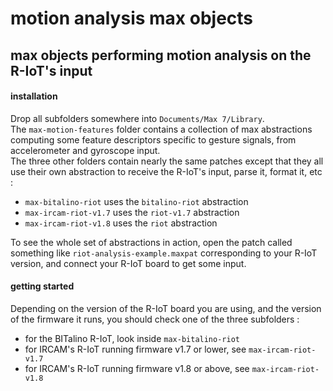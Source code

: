 # motion analysis max objects

## max objects performing motion analysis on the R-IoT's input

#### installation

Drop all subfolders somewhere into `Documents/Max 7/Library`.  
The `max-motion-features` folder contains a collection of max abstractions
computing some feature descriptors specific to gesture signals,
from accelerometer and gyroscope input.  
The three other folders contain nearly the same patches except that they all use
their own abstraction to receive the R-IoT's input, parse it, format it, etc :

* `max-bitalino-riot` uses the `bitalino-riot` abstraction
* `max-ircam-riot-v1.7` uses the `riot-v1.7` abstraction
* `max-ircam-riot-v1.8` uses the `riot` abstraction

To see the whole set of abstractions in action, open the patch called something
like `riot-analysis-example.maxpat` corresponding to your R-IoT version,
and connect your R-IoT board to get some input.

#### getting started

Depending on the version of the R-IoT board you are using, and the version of
the firmware it runs, you should check one of the three subfolders :

* for the BITalino R-IoT, look inside `max-bitalino-riot`
* for IRCAM's R-IoT running firmware v1.7 or lower, see `max-ircam-riot-v1.7`
* for IRCAM's R-IoT running firmware v1.8 or above, see `max-ircam-riot-v1.8`